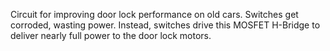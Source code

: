Circuit for improving door lock performance on old cars. Switches get corroded,
wasting power. Instead, switches drive this MOSFET H-Bridge to deliver nearly
full power to the door lock motors.
